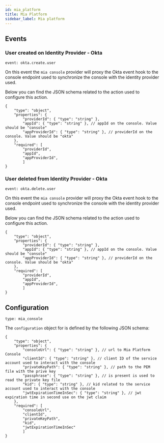 ```yaml
---
id: mia_platform
title: Mia Platform
sidebar_label: Mia platform
---
```




## Events

### User created on Identity Provider - Okta
`event: okta.create.user`

On this event the `mia console` provider will proxy the Okta event hook to the console endpoint used to synchronize the console with the identity provider used.

Below you can find the JSON schema related to the action used to configure this action.
```jsonc
{
    "type": "object",
    "properties": {
        "providerId": { "type": "string" }, 
        "appId": { "type": "string" }, // appId on the console. Value should be "console"
        "appProviderId": { "type": "string" }, // providerId on the console. Value should be "okta"
    },
    "required": [
        "providerId",
        "appId",
        "appProviderId",
        ]
}

```

### User deleted from Identity Provider - Okta
`event: okta.delete.user`

On this event the `mia console` provider will proxy the Okta event hook to the console endpoint used to synchronize the console with the identity provider used.

Below you can find the JSON schema related to the action used to configure this action.
```jsonc
{
    "type": "object",
    "properties": {
        "providerId": { "type": "string" }, 
        "appId": { "type": "string" }, // appId on the console. Value should be "console"
        "appProviderId": { "type": "string" }, // providerId on the console. Value should be "okta"
    },
    "required": [
        "providerId",
        "appId",
        "appProviderId",
        ]
}

```

## Configuration
`type: mia_console`

The `configuration` object for is defined by the following JSON schema:

```jsonc
{
    "type": "object",
    "properties": {
        "consoleUrl": { "type": "string" }, // url to Mia Platform Console
        "clientId": { "type": "string" }, // client ID of the service account used to interact with the console
        "privateKeyPath": { "type": "string" }, // path to the PEM file with the prive key
        "passphrase": { "type": "string" }, // is present is used to read the private key file
        "kid": { "type": "string" }, // kid related to the service account used to interact with the console
        "jwtExpirationTimeInSec": { "type": "string" }, // jwt expiration time in second use on the jwt claim
    },
    "required": [
        "consoleUrl",
        "clientId",
        "privateKeyPath",
        "kid", 
        "jwtExpirationTimeInSec"
        ]
}

```

